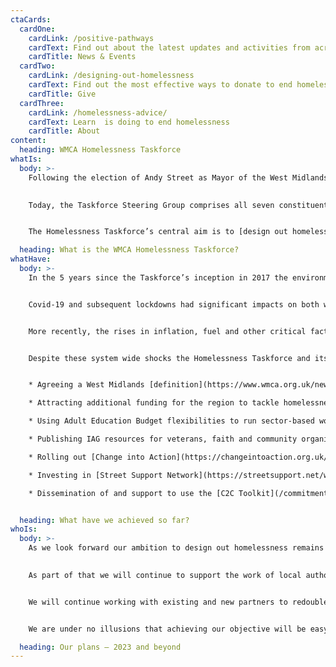 ```yaml
---
ctaCards:
  cardOne:
    cardLink: /positive-pathways
    cardText: Find out about the latest updates and activities from across the Network
    cardTitle: News & Events
  cardTwo:
    cardLink: /designing-out-homelessness
    cardText: Find out the most effective ways to donate to end homelessness
    cardTitle: Give
  cardThree:
    cardLink: /homelessness-advice/
    cardText: Learn  is doing to end homelessness
    cardTitle: About
content:
  heading: WMCA Homelessness Taskforce
whatIs:
  body: >-
    Following the election of Andy Street as Mayor of the West Midlands in 2017, the Homelessness Taskforce was established with a commitment to bring together organisations, people and resources to tackle homelessness. 

    
    Today, the Taskforce Steering Group comprises all seven constituent local authorities, key public sector agencies, voluntary and community sector organisations and representation from the business community. In addition, there is a [Members Advisory Group](#) made up of Cabinet Members with responsibility for homelessness from each of the seven constituent authorities, bolstering political leadership and accountability.


    The Homelessness Taskforce’s central aim is to [design out homelessness](/designing-out-homelessness), in all its forms, by identifying gaps in strategies, policies, procedures, laws, structures, systems and relationships that either cause or fail to prevent homelessness. The purpose of the Taskforce has been to identify conditions for systems change by addressing these gaps.

  heading: What is the WMCA Homelessness Taskforce?
whatHave:
  body: >-
    In the 5 years since the Taskforce’s inception in 2017 the environment in which we have been working has changed dramatically and the pressures on households and services has increased.  


    Covid-19 and subsequent lockdowns had significant impacts on both what organisations were focused on and how they worked to tackle emerging challenges.  During the periods of lockdown and restricted social contact we continued to support partners to deliver outcomes for households at risk of homelessness.  We also captured [learning](#) from the region’s collective response to the Everyone In initiative and [analysed](#) how practice and systems had adapted in positive ways to help overcome the significant challenges presented by Covid – 19. 


    More recently, the rises in inflation, fuel and other critical factors  have contributed to creating a cost of living crisis that we are still in the midst of; and crucially are yet to see the full impact of.  


    Despite these system wide shocks the Homelessness Taskforce and its partners have continued delivering the Taskforce’s ‘plan on a page’,  making  significant contributions to our ambition of designing out homelessness across the  region.  A few examples of our joint work include:


    * Agreeing a West Midlands [definition](https://www.wmca.org.uk/news/west-midlands-becomes-first-region-to-re-define-affordable-housing/) of what affordable housing is - one that reflects local incomes both from work and benefits to maximise the level of affordable housing within developments

    * Attracting additional funding for the region to tackle homelessness through the Rough Sleeping Initiative (RSI), Rough Sleeping Accommodation Programme (RSAP) and Housing First

    * Using Adult Education Budget flexibilities to run sector-based work academies specifically for roles in homelessness, focusing on transferable skills for available jobs​

    * Publishing IAG resources for veterans, faith and community organisations, and businesses to maximise their impact in designing out homelessness

    * Rolling out [Change into Action](https://changeintoaction.org.uk/) in 6 local authority areas, supporting circa 500 individuals to move away from rough sleeping

    * Investing in [Street Support Network](https://streetsupport.net/wm) across the region

    * Dissemination of and support to use the [C2C Toolkit](/commitment-to-collaborate)


  heading: What have we achieved so far?
whoIs:
  body: >-
    As we look forward our ambition to design out homelessness remains our overarching objective.
    

    As part of that we will continue to support the work of local authorities on ending rough sleeping at the same time as we increase our efforts across all areas of homelessness. For example, by building on the early work of the Children, Families and Young People’s and Domestic Abuse Task Groups.


    We will continue working with existing and new partners to redouble our efforts to promote, encourage and embed system change across the WMCA region wherever we can. To help us do that we will be seeking out new partners and networks that might not focus on homelessness currently but that have a critical prevention contribution to make, for example building on the work we have recently started with the Children’s Services Early Help network.


    We are under no illusions that achieving our objective will be easy in the current environment but we are hopeful that the commitment of key partners to collaborate and create systemic change can be nurtured as we all seek to prevent the ultimate exclusion that is homelessness. 

  heading: Our plans – 2023 and beyond
---
```

